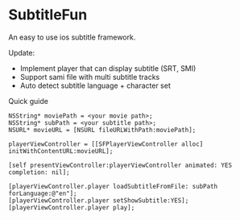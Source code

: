 SubtitleFun
===========

An easy to use ios subtitle framework.

Update:
- Implement player that can display subtitle (SRT, SMI)
- Support sami file with multi subtitle tracks
- Auto detect subtitle language + character set

Quick guide

    NSString* moviePath = <your movie path>;
    NSString* subPath = <your subtitle path>;
    NSURL* movieURL = [NSURL fileURLWithPath:moviePath];
    
    playerViewController = [[SFPlayerViewController alloc] initWithContentURL:movieURL];

    [self presentViewController:playerViewController animated: YES completion: nil];
    
    [playerViewController.player loadSubtitleFromFile: subPath forLanguage:@"en"];
    [playerViewController.player setShowSubtitle:YES];
    [playerViewController.player play];
    
    

